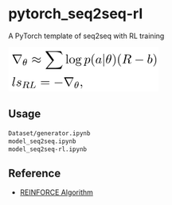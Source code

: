 # pytorch_seq2seq-rl
A PyTorch template of seq2seq with RL training

<img src='imgs/algo.png' width='60%' />

## Usage
```
Dataset/generator.ipynb
model_seq2seq.ipynb
model_seq2seq-rl.ipynb
```
## Reference
+ [REINFORCE Algorithm](http://mcneela.github.io/math/2018/04/18/A-Tutorial-on-the-REINFORCE-Algorithm.html)
